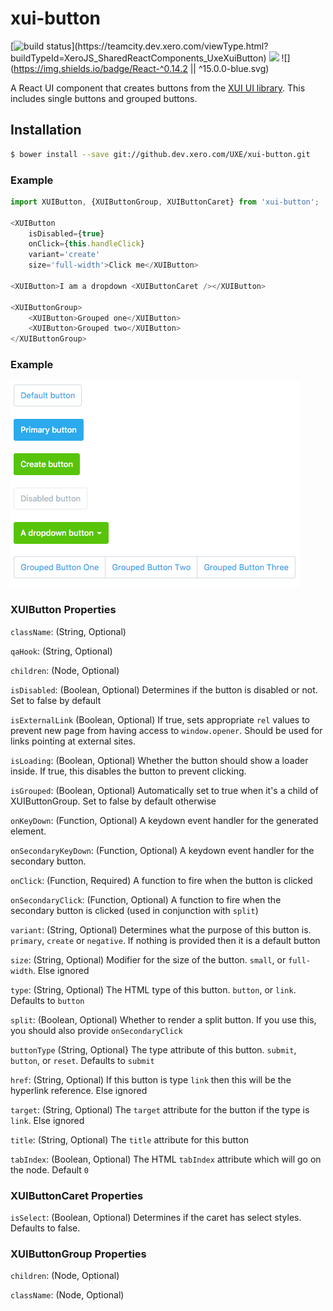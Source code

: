 xui-button
==========
[![build status](https://teamcity.dev.xero.com/app/rest/builds/buildType:(id:XeroJS_SharedReactComponents_UxeXuiButton)/statusIcon)](https://teamcity.dev.xero.com/viewType.html?buildTypeId=XeroJS_SharedReactComponents_UxeXuiButton)
![](https://img.shields.io/badge/XUI-^10.0.0-blue.svg)
![](https://img.shields.io/badge/React-^0.14.2 || ^15.0.0-blue.svg)

A React UI component that creates buttons from the [XUI UI library](https://github.dev.xero.com/pages/UXE/xui/#10.18.0/section-buttons.html). This includes single buttons and grouped buttons.

## Installation

```bash
$ bower install --save git://github.dev.xero.com/UXE/xui-button.git
```

### Example
```js
import XUIButton, {XUIButtonGroup, XUIButtonCaret} from 'xui-button';

<XUIButton
	isDisabled={true}
	onClick={this.handleClick}
	variant='create'
	size='full-width'>Click me</XUIButton>

<XUIButton>I am a dropdown <XUIButtonCaret /></XUIButton>

<XUIButtonGroup>
	<XUIButton>Grouped one</XUIButton>
	<XUIButton>Grouped two</XUIButton>
</XUIButtonGroup>

```

### Example

![](example/buttons.png)

### XUIButton Properties

`className`: (String, Optional)

`qaHook`: (String, Optional)

`children`: (Node, Optional)

`isDisabled`: (Boolean, Optional) Determines if the button is disabled or not. Set to false by default

`isExternalLink` (Boolean, Optional) If true, sets appropriate `rel` values to prevent new page from having access to `window.opener`. Should be used for links pointing at external sites.

`isLoading`: (Boolean, Optional) Whether the button should show a loader inside. If true, this disables the button to prevent clicking.

`isGrouped`: (Boolean, Optional) Automatically set to true when it's a child of XUIButtonGroup. Set to false by default otherwise

`onKeyDown`: (Function, Optional) A keydown event handler for the generated element.

`onSecondaryKeyDown`: (Function, Optional) A keydown event handler for the secondary button.

`onClick`: (Function, Required) A function to fire when the button is clicked

`onSecondaryClick`: (Function, Optional) A function to fire when the secondary button is clicked (used in conjunction with `split`)

`variant`: (String, Optional) Determines what the purpose of this button is. `primary`, `create` or `negative`. If nothing is provided then it is a default button

`size`: (String, Optional) Modifier for the size of the button. `small`, or `full-width`. Else ignored

`type`: (String, Optional) The HTML type of this button. `button`, or `link`. Defaults to `button`

`split`: (Boolean, Optional) Whether to render a split button. If you use this, you should also provide `onSecondaryClick`

`buttonType` (String, Optional} The type attribute of this button. `submit`, `button`, or `reset`. Defaults to `submit`

`href`: (String, Optional) If this button is type `link` then this will be the hyperlink reference. Else ignored

`target`: (String, Optional) The `target` attribute for the button if the type is `link`. Else ignored

`title`: (String, Optional) The `title` attribute for this button

`tabIndex`: (Boolean, Optional) The HTML `tabIndex` attribute which will go on the node.  Default `0`

### XUIButtonCaret Properties
`isSelect`: (Boolean, Optional) Determines if the caret has select styles. Defaults to false.

### XUIButtonGroup Properties
`children`: (Node, Optional)

`className`: (Node, Optional)

